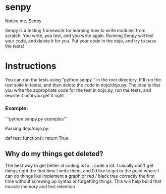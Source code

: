 # senpy
Notice me, Senpy

Senpy is a testing framework for learning how to write modules from scratch. You write, you test, and you write again.
Running Senpy will test your code, and delete it for you. Put your code in the dojo, and try to pass the tests!

# Instructions

You can run the tests using "python senpy <testname>" in the root directory. It'll run the test suite in tests/<testname>, and then delete the code in dojo/dojo.py. The idea is that you write the appropriate code for the test in dojo.py, run the tests, and rewrite it until you get it right.
  
### Example:

'''python senpy.py examples'''

Passing dojo/dojo.py:

def test_function():
  return True
  
## Why do my things get deleted?

The best way to get better at coding is to... code a lot. I usually don't get things right the first time I write them, and I'd like to get to the point where I can do things like implement a graph or red / black tree correctly the first time without screwing up syntax or forgetting things. This will help build that muscle memory and test retention
